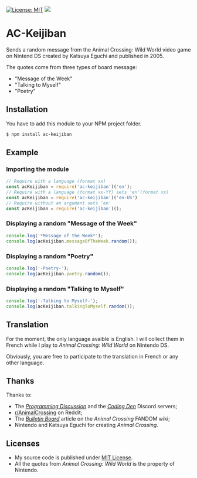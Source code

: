 [![License: MIT](https://img.shields.io/badge/License-MIT-yellow.svg)](https://opensource.org/licenses/MIT)
[![](https://img.shields.io/npm/v/ac-keijiban.svg)](https://www.npmjs.com/package/ac-keijiban)

# AC-Keijiban

Sends a random message from the Animal Crossing: Wild World video game on Nintend DS created by Katsuya Eguchi and published in 2005.

The quotes come from three types of board message:
- "Message of the Week"
- "Talking to Myself"
- "Poetry"

## Installation

You  have to add this module to your NPM project folder.

```bash
$ npm install ac-keijiban
```

## Example

### Importing the module

```js
// Require with a language (format xx)
const acKeijiban = require('ac-keijiban')('en');
// Require with a language (format xx-YY) sets 'en'(format xx)
const acKeijiban = require('ac-keijiban')('en-US')
// Require without an argument sets 'en'
const acKeijiban = require('ac-keijiban')();
```

### Displaying a random "Message of the Week"

```js
console.log('*Message of the Week*');
console.log(acKeijiban.messageOfTheWeek.random());
```

### Displaying a random "Poetry"

```js
console.log('-Poetry-');
console.log(acKeijiban.poetry.random());
```

### Displaying a random "Talking to Myself"

```js
console.log('-Talking to Myself-');
console.log(acKeijiban.talkingToMyself.random());
```

## Translation

For the moment, the only language avaible is English. I will collect them in French while I play to *Animal Crossing: Wild World* on Nintendo DS.

Obviously, you are free to participate to the translation in French or any other language.

## Thanks

Thanks to:
- The [*Programming Discussion*](https://progdisc.club) and the [*Coding Den*](https://discordapp.com/invite/code) Discord servers;
- [r/AnimalCrossing](https://www.reddit.com/r/AnimalCrossing) on Reddit;
- The [*Bulletin Board*](https://animalcrossing.fandom.com/wiki/Bulletin_Board) article on the *Animal Crossing* FANDOM wiki;
- Nintendo and Katsuya Eguchi for creating *Animal Crossing*.

## Licenses

- My source code is published under [MIT License](https://github.com/Helmasaur/ac-keijiban/blob/master/LICENSE).
- All the quotes from *Animal Crossing: Wild World* is the property of Nintendo.
